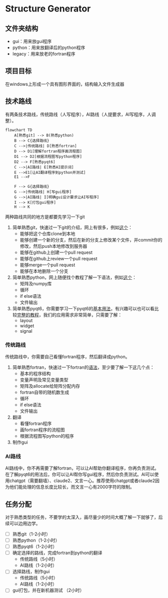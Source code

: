 # Structure Generator

## 文件夹结构
- gui：用来放gui程序
- python：用来放翻译后的python程序
- legacy：用来放老的fortran程序
## 项目目标
在windows上形成一个具有图形界面的，结构输入文件生成器

## 技术路线
有两条技术路线，传统路线（人写程序），AI路线（人提要求，AI写程序，人调整）。
```mermaid
flowchart TD
    A[熟悉git] --> B(熟悉python)
    B --> C{选择路线}
    C -->|传统路线| D[熟悉fortran]
    D --> D1[理解fortran程序画流程图]
    D1 --> D2[根据流程图写python程序]
    D2 --> F[熟悉pyqt6]
    C -->|AI路线| E[熟悉AI提示词]
    E -->E1[让AI翻译程序到python并测试]
    E1 -->F

    F --> G{选择路线}
    G -->|传统路线| H[写gui程序]
    G -->|AI路线| I[明确gui设计要求让AI写程序]
    I --> K[打包gui程序]
    H --> K
```


两种路线共同的地方是都要先学习一下git
1. 简单熟悉git，快速过一下git的介绍，网上有很多，例如[这个](https://www.w3schools.com/git/git_intro.asp?remote=github)：
    - 能够把这个仓库clone到本地
    - 能够创建一个新的分支，然后在新的分支上修改某个文件，并commit你的修改，然后push本地修改到服务器
    - 能够在github上创建一个pull request
    - 能够在github上review一个pull request
    - 能够merge一个pull request
    - 能够在本地删除一个分支
2. 简单熟悉python，网上随便找个教程了解一下语法，例如[这个](https://www.w3schools.com/python/default.asp)：
    - 矩阵及numpy库
    - 循环
    - if else语法
    - 文件输出
3. 简单熟悉pyqt6，你需要学习一下pyqt6的[基本用法](https://www.tutorialspoint.com/pyqt/index.htm)，有兴趣可以也可以看比较[完整的教程](https://www.pythonguis.com/pyqt6/)，我们的应用需求非常简单，只需要了解：
    - layout
    - widget
    - signal

### 传统路线
传统路线中，你需要自己看懂fortran程序，然后翻译成python。
1. 简单熟悉fortran，快速过一下fortran的[语法](https://www.tutorialspoint.com/fortran/index.htm)，至少要了解一下这几个点：
    - 基本的程序结构
    - 变量声明及常见变量类型
    - 矩阵及allocate给矩阵分配内存
    - fortran自带的随机数生成
    - 循环
    - if else语法
    - 文件输出
2. 翻译
    - 看懂fortran程序
    - 画fortran程序的流程图
    - 根据流程图写python的程序
3. 制作gui


### AI路线
AI路线中，你不再需要了解fortran，可以让AI帮助你翻译程序，你再负责测试。在了解pyqt6的用法后，你可以让AI帮你写gui程序，然后你负责测试。AI可以使用chatgpt（需要翻墙）、claude2、文言一心。推荐使用chatgpt或者claude2因为他们能处理的信息长度比较长，而文言一心有2000字符的限制。


## 任务分配
对于熟悉类型的任务，不要学的太深入，画尽量少的时间大概了解一下就够了，后续可以边用边学。

- [ ] 熟悉git（1-2小时）
- [ ] 熟悉python（1-2小时）
- [ ] 熟悉pyqt6（1-2小时）
- [ ] 确定选择的路线，完成fortran到python的翻译
    - 传统路线（5小时）
    - AI路线（1-2小时）
- [ ] 选择路线，制作gui
    - 传统路线（5小时）
    - AI路线（1-2小时）
- [ ] gui打包，并在新机器测试 （2小时）